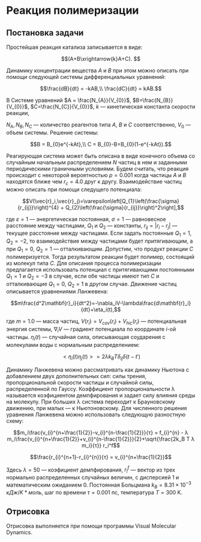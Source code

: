 # Реакция полимеризации

## Постановка задачи

Простейшая реакция катализа записывается в виде: 
```math
(A+B\xrightarrow{k}A+C). 
```
Динамику концентрации вещества $A$ и $B$ при этом можно описать при помощи следующей системы дифференциальных уравнений:
```math
\frac{dB}{dt} = -kAB,\\
\frac{dC}{dt} = kAB.
```
В Системе уравнений $A = \frac{N_{A}}{V_{0}}$, $B=\frac{N_{B}}{V_{0}}$, $C=\frac{N_{C}}{V_{0}}$, $k$ — кинетическая константа скорости реакции, 

$N_{A}, N_{B}, N_{C}$ — количество реагентов типа $A$, $B$ и $C$ соответственно, $V_{0}$ — объем системы. 
Решение системы:
```math
B = B_{0}e^{-kAt},\\
C = B_{0}-B=B_{0}(1-e^{-kAt}).
```
Реагирующая система может быть описана в виде конечного объема со случайным начальным распределением $N$ частиц в нем и заданными периодическими граничными условиями. Будем считать, что реакция происходит с некоторой вероятностью $p=0.001$ когда частицы $A$ и $B$ находятся ближе чем $r_c=4.0$ друг к другу. Взаимодействие частиц можно описать при помощи следущего потенциала:
```math
V(\vec{r}_i,\vec{r}_j)=\varepsilon\left[Q_{1}\left(\frac{\sigma}{r_{ij}}\right)^{4} + Q_{2}\left(\frac{\sigma}{r_{ij}}\right)^2\right],
```
где $ε=1$ — энергетическая постоянная, $σ=1$ — равновесное расстояние между частицами, $Q_{1}$ и $Q_{2}$ — константы, $r_{ij}=|r_{i}-r_{j}|$ — текущее расстояние между частицами. Если задать постоянные $Q_{1}=1$, $Q_{2}=-2$, то взаимодействие между частицами будет притягивающим, а при $Q_{1}=0$, $Q_{2}=1$ — отталкивающим. Допустим, что продукт реакции $C$ полимеризуется. Тогда результатом реакции будет полимер, состоящий из молекул типа $C$. Для описания процесса полимеризации предлагается использовать потенциал c притягивающими постоянными $Q_{1}=1$ и $Q_{2}=-3$ в случае, если обе частицы имеют тип $C$ и отталкивающие $Q_{1}=0$, $Q_{2}=1$ в другом случае.
Движение частиц описывается уравнениями Ланжевена:
```math
m\frac{d^2\mathbf{r}_i}{dt^2}=-\nabla_iV-\lambda\frac{d\mathbf{r}_i}{dt}+\eta_i(t),
```
где $m = 1.0$ — масса частиц, $V(r_{i}) = V_{cov}(r_{i}) + V_{hic}(r_{i})$ — потенциальная энергия системы, $∇_i V$ — градиент потенциала по координате $i$-ой частицы. $η_i(t)$ — случайная сила, описывающая соударения с молекулами воды с нормальным распределением:
```math
<η_i(t) η_j(t)> = 2 λ k_BT δ_{ij} δ(t-t')
```
Динамику Ланжевена можно рассматривать как динамику Ньютона с добавлением двух дополнительных сил: силы трения, пропорциональной скорости частицы и случайной силы, распределенной по Гауссу. Коэффициент пропорциональности λ называется коэфициентом демпфирования и задает силу влияния среды на молекулу. При больших λ система переходит к Брауновскому движению, при малых — к Ньютоновскому.
Для численного решения уравнения Ланжевена можно использовать следующую разностную схему:
```math
m_i\frac{v_{i}^{n+\frac{1}{2}}-v_{i}^{n-\frac{1}{2}}}{τ} = f_{i}^{n} - λ m_i\frac{v_{i}^{n+\frac{1}{2}}+v_{i}^{n-\frac{1}{2}}}{2}+\sqrt{\frac{2k_B T λ m_i}{τ}} r_i^f
```
```math
\frac{r_{i}^{n+1}-r_{i}^{n}}{τ} = v_{i}^{n+\frac{1}{2}}
```
Здесь $λ=50$ — коэфициент демпфирования, $r_i^f$ — вектор из трех нормально распределенных случайных величин, с дисперсией 1 и математическим ожиданием 0. Постоянная Больцмана $k_B=8.31\times10^{-3}$  $кДж/K*моль$, шаг по времени $τ=0.001$ пс, температура $T=300$ K.

## Отрисовка
Отрисовка выполняется при помощи программы Visual Molecular Dynamics. 
